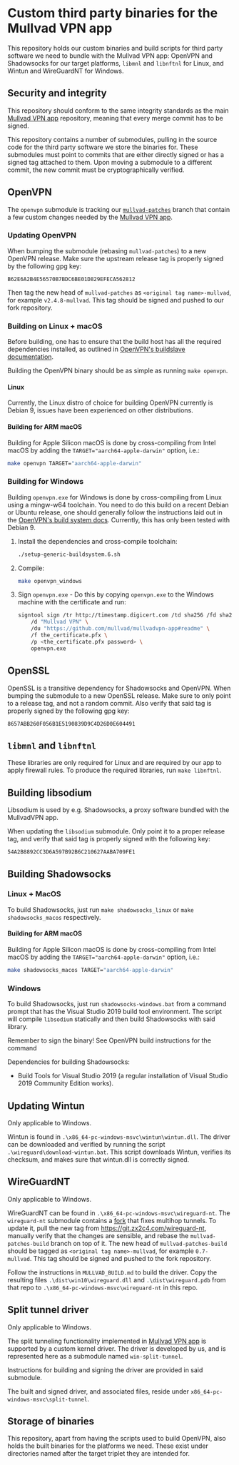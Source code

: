 # Custom third party binaries for the Mullvad VPN app

This repository holds our custom binaries and build scripts for third party software we need to
bundle with the Mullvad VPN app: OpenVPN and Shadowsocks for our target platforms, `libmnl` and
`libnftnl` for Linux, and Wintun and WireGuardNT for Windows.


## Security and integrity

This repository should conform to the same integrity standards as the main
[Mullvad VPN app] repository, meaning that every merge commit has to be signed.

This repository contains a number of submodules, pulling in the source code for the third party
software we store the binaries for. These submodules must point to commits that are either
directly signed or has a signed tag attached to them. Upon moving a submodule to a different
commit, the new commit must be cryptographically verified.


## OpenVPN

The `openvpn` submodule is tracking our [`mullvad-patches`] branch that contain a few custom
changes needed by the [Mullvad VPN app].

### Updating OpenVPN

When bumping the submodule (rebasing `mullvad-patches`) to a new OpenVPN release. Make sure
the upstream release tag is properly signed by the following gpg key:

```
B62E6A2B4E56570B7BDC6BE01D829EFECA562812
```

Then tag the new head of `mullvad-patches` as `<original tag name>-mullvad`, for example
`v2.4.8-mullvad`. This tag should be signed and pushed to our fork repository.

### Building on Linux + macOS

Before building, one has to ensure that the build host has all the required
dependencies installed, as outlined in [OpenVPN's buildslave documentation].

Building the OpenVPN binary should be as simple as running `make openvpn`.

#### Linux

Currently, the Linux distro of choice for building OpenVPN currently is Debian
9, issues have been experienced on other distributions.

#### Building for ARM macOS

Building for Apple Silicon macOS is done by cross-compiling from Intel macOS by adding the `TARGET="aarch64-apple-darwin"` option, i.e.:
```bash
make openvpn TARGET="aarch64-apple-darwin"
```

### Building for Windows

Building `openvpn.exe` for Windows is done by cross-compiling from Linux using
a mingw-w64 toolchain. You need to do this build on a recent Debian or Ubuntu
release, one should generally follow the instructions laid out in the
[OpenVPN's build system docs]. Currently, this has only been tested with Debian 9.


1. Install the dependencies and cross-compile toolchain:
   ```bash
   ./setup-generic-buildsystem.6.sh
   ```

1. Compile:
   ```bash
   make openvpn_windows
   ```

1. Sign `openvpn.exe` - Do this by copying `openvpn.exe` to the Windows machine with
   the certificate and run:
   ```bash
   signtool sign /tr http://timestamp.digicert.com /td sha256 /fd sha256 \
       /d "Mullvad VPN" \
       /du "https://github.com/mullvad/mullvadvpn-app#readme" \
       /f the_certificate.pfx \
       /p <the_certificate.pfx password> \
       openvpn.exe
   ```



## OpenSSL
OpenSSL is a transitive dependency for Shadowsocks and OpenVPN.
When bumping the submodule to a new OpenSSL release. Make sure to only point to a release tag,
and not a random commit. Also verify that said tag is properly signed by the following gpg key:

```
8657ABB260F056B1E5190839D9C4D26D0E604491
```

## `libmnl` and `libnftnl`

These libraries are only required for Linux and are required by our app to
apply firewall rules. To produce the required libraries, run `make libnftnl`.



## Building libsodium

Libsodium is used by e.g. Shadowsocks, a proxy software bundled with the MullvadVPN app.

When updating the `libsodium` submodule. Only point it to a proper release tag, and verify that
said tag is properly signed with the following key:

```
54A2B8892CC3D6A597B92B6C210627AABA709FE1
```


## Building Shadowsocks

### Linux + MacOS
To build Shadowsocks, just run `make shadowsocks_linux` or `make shadowsocks_macos` respectively.

#### Building for ARM macOS

Building for Apple Silicon macOS is done by cross-compiling from Intel macOS by adding the `TARGET="aarch64-apple-darwin"` option, i.e.:
```bash
make shadowsocks_macos TARGET="aarch64-apple-darwin"
```

### Windows

To build Shadowsocks, just run `shadowsocks-windows.bat` from a command prompt that has the Visual
Studio 2019 build tool environment. The script will compile `libsodium` statically and
then build Shadowsocks with said library.

Remember to sign the binary! See OpenVPN build instructions for the command

Dependencies for building Shadowsocks:
- Build Tools for Visual Studio 2019 (a regular installation of Visual Studio
  2019 Community Edition works).


## Updating Wintun

Only applicable to Windows.

Wintun is found in `.\x86_64-pc-windows-msvc\wintun\wintun.dll`. The driver can be downloaded and verified
by running the script `.\wireguard\download-wintun.bat`. This script downloads Wintun, verifies its
checksum, and makes sure that wintun.dll is correctly signed.


## WireGuardNT

Only applicable to Windows.

WireGuardNT can be found in `.\x86_64-pc-windows-msvc\wireguard-nt`. The `wireguard-nt`
submodule contains a [fork](https://github.com/mullvad/wireguard-nt) that fixes multihop tunnels.
To update it, pull the new tag from https://git.zx2c4.com/wireguard-nt, manually verify that the
changes are sensible, and rebase the `mullvad-patches-build` branch on top of it. The new head of
`mullvad-patches-build` should be tagged as `<original tag name>-mullvad`, for example
`0.7-mullvad`. This tag should be signed and pushed to the fork repository.

Follow the instructions in `MULLVAD_BUILD.md` to build the driver. Copy the resulting files
`.\dist\win10\wireguard.dll` and `.\dist\wireguard.pdb` from that repo to
`.\x86_64-pc-windows-msvc\wireguard-nt` in this repo.


## Split tunnel driver

Only applicable to Windows.

The split tunneling functionality implemented in [Mullvad VPN app] is supported by a custom kernel driver.
The driver is developed by us, and is represented here as a submodule named `win-split-tunnel`.

Instructions for building and signing the driver are provided in said submodule.

The built and signed driver, and associated files, reside under `x86_64-pc-windows-msvc\split-tunnel`.


## Storage of binaries

This repository, apart from having the scripts used to build OpenVPN, also holds the built binaries
for the platforms we need. These exist under directories named after the target triplet they are
intended for.


[Mullvad VPN app]: https://github.com/mullvad/mullvadvpn-app
[`mullvad-patches`]: https://github.com/mullvad/openvpn/tree/mullvad-patches
[OpenVPN's build system docs]: https://community.openvpn.net/openvpn/wiki/SettingUpGenericBuildsystem
[OpenVPN's buildslave documentation]: https://community.openvpn.net/openvpn/wiki/SettingUpBuildslave
